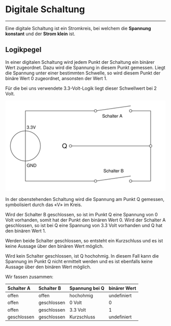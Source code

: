 # Digitale Schaltung
---

Eine digitale Schaltung ist ein Stromkreis, bei welchem die **Spannung konstant** und der **Strom klein** ist.


## Logikpegel

In einer digitalen Schaltung wird jedem Punkt der Schaltung ein binärer Wert zugeordnet. Dazu wird die Spannung in diesem Punkt gemessen. Liegt die Spannung unter einer bestimmten Schwelle, so wird diesem Punkt der binäre Wert 0 zugeordnet, ansonsten der Wert 1.

Für die bei uns verwendete 3.3-Volt-Logik liegt dieser Schwellwert bei 2 Volt.

 ![Gedankenexperiment einer digitalen Schaltung](images/circuit-digital.svg)

In der obenstehenden Schaltung wird die Spannung am Punkt Q gemessen, symbolisiert durch das «V» im Kreis.

Wird der Schalter B geschlossen, so ist im Punkt Q eine Spannung von 0 Volt vorhanden, somit hat der Punkt den binären Wert 0. Wird der Schalter A geschlossen, so ist bei Q eine Spannung von 3.3 Volt vorhanden und Q hat den binären Wert 1.

Werden beide Schalter geschlossen, so entsteht ein Kurzschluss und es ist keine Aussage über den binären Wert möglich.

Wird kein Schalter geschlossen, ist Q hochohmig. In diesem Fall kann die Spannung im Punkt Q nicht ermittelt werden und es ist ebenfalls keine Aussage über den binären Wert möglich.

Wir fassen zusammen:

| Schalter A  | Schalter B  | Spannung bei Q | binärer Wert |
|:----------- |:----------- |:-------------- |:------------ |
| offen       | offen       | hochohmig      | undefiniert  |
| offen       | geschlossen | 0 Volt         | 0            |
| offen       | geschlossen | 3.3 Volt       | 1            |
| geschlossen | geschlossen | Kurzschluss    | undefiniert  |
